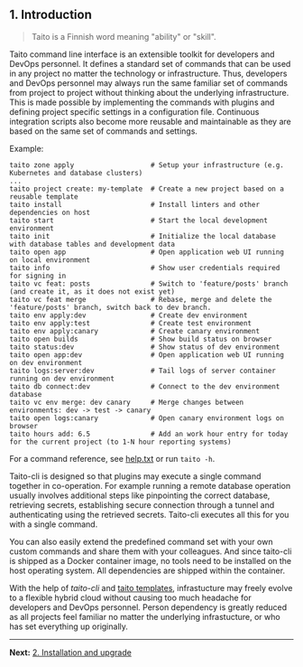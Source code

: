 ## 1. Introduction

> Taito is a Finnish word meaning "ability" or "skill".

Taito command line interface is an extensible toolkit for developers and DevOps personnel. It defines a standard set of commands that can be used in any project no matter the technology or infrastructure. Thus, developers and DevOps personnel may always run the same familiar set of commands from project to project without thinking about the underlying infrastructure. This is made possible by implementing the commands with plugins and defining project specific settings in a configuration file. Continuous integration scripts also become more reusable and maintainable as they are based on the same set of commands and settings.

Example:

```
taito zone apply                   # Setup your infrastructure (e.g. Kubernetes and database clusters)
...
taito project create: my-template  # Create a new project based on a reusable template
taito install                      # Install linters and other dependencies on host
taito start                        # Start the local development environment
taito init                         # Initialize the local database with database tables and development data
taito open app                     # Open application web UI running on local environment
taito info                         # Show user credentials required for signing in
taito vc feat: posts               # Switch to 'feature/posts' branch (and create it, as it does not exist yet)
taito vc feat merge                # Rebase, merge and delete the 'feature/posts' branch, switch back to dev branch.
taito env apply:dev                # Create dev environment
taito env apply:test               # Create test environment
taito env apply:canary             # Create canary environment
taito open builds                  # Show build status on browser
taito status:dev                   # Show status of dev environment
taito open app:dev                 # Open application web UI running on dev environment
taito logs:server:dev              # Tail logs of server container running on dev environment
taito db connect:dev               # Connect to the dev environment database
taito vc env merge: dev canary     # Merge changes between environments: dev -> test -> canary
taito open logs:canary             # Open canary environment logs on browser
taito hours add: 6.5               # Add an work hour entry for today for the current project (to 1-N hour reporting systems)
```

For a command reference, see [help.txt](https://github.com/TaitoUnited/taito-cli/blob/dev/help.txt) or run `taito -h`.

Taito-cli is designed so that plugins may execute a single command together in co-operation. For example running a remote database operation usually involves additional steps like pinpointing the correct database, retrieving secrets, establishing secure connection through a tunnel and authenticating using the retrieved secrets. Taito-cli executes all this for you with a single command.

You can also easily extend the predefined command set with your own custom commands and share them with your colleagues. And since taito-cli is shipped as a Docker container image, no tools need to be installed on the host operating system. All dependencies are shipped within the container.

With the help of *taito-cli* and [taito templates](https://github.com/TaitoUnited/taito-cli/tree/dev/docs/templates.md), infrastucture may freely evolve to a flexible hybrid cloud without causing too much headache for developers and DevOps personnel. Person dependency is greatly reduced as all projects feel familiar no matter the underlying infrastucture, or who has set everything up originally.

---

**Next:** [2. Installation and upgrade](02-installation.md)
